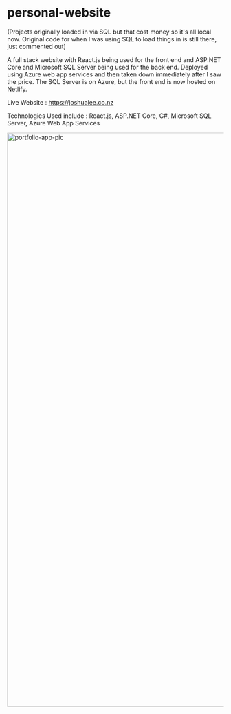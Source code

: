 # personal-website

(Projects originally loaded in via SQL but that cost money so it's all local now. Original code for when I was using SQL to load things in is still there, just commented out)

A full stack website with React.js being used for the front end and ASP.NET Core and Microsoft SQL Server being used for the back end. 
Deployed using Azure web app services and then taken down immediately after I saw the price.
The SQL Server is on Azure, but the front end is now hosted on Netlify.

Live Website : https://joshualee.co.nz

Technologies Used include : React.js, ASP.NET Core, C#, Microsoft SQL Server, Azure Web App Services



<img width="1333" alt="portfolio-app-pic" src="https://user-images.githubusercontent.com/114985386/213418078-0dcfd512-71c8-474c-9c25-3c5a37010fa4.png">
